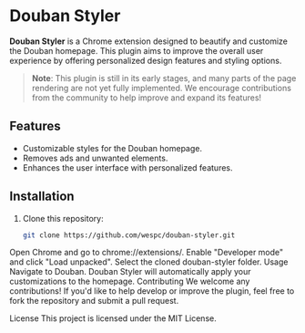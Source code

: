 # Douban Styler

**Douban Styler** is a Chrome extension designed to beautify and customize the Douban homepage. This plugin aims to improve the overall user experience by offering personalized design features and styling options.

> **Note**: This plugin is still in its early stages, and many parts of the page rendering are not yet fully implemented. We encourage contributions from the community to help improve and expand its features!

## Features
- Customizable styles for the Douban homepage.
- Removes ads and unwanted elements.
- Enhances the user interface with personalized features.

## Installation
1. Clone this repository:
   ```bash
   git clone https://github.com/wespc/douban-styler.git
   ```
Open Chrome and go to chrome://extensions/.
Enable "Developer mode" and click "Load unpacked".
Select the cloned douban-styler folder.
Usage
Navigate to Douban.
Douban Styler will automatically apply your customizations to the homepage.
Contributing
We welcome any contributions! If you'd like to help develop or improve the plugin, feel free to fork the repository and submit a pull request.

License
This project is licensed under the MIT License.
